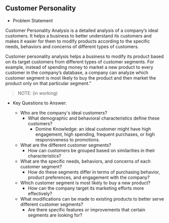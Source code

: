 ## Customer Personality

 - Problem Statement

Customer Personality Analysis is a detailed analysis of a company’s ideal customers. It helps a business to better understand its customers and makes it easier for them to modify products according to the specific needs, behaviors and concerns of different types of customers.

Customer personality analysis helps a business to modify its product based on its target customers from different types of customer segments. For example, instead of spending money to market a new product to every customer in the company’s database, a company can analyze which customer segment is most likely to buy the product and then market the product only on that particular segment." 

> NOTE: (in working)

- Key Questions to Answer:
    
   - Who are the company's ideal customers?
        - What demographic and behavioral characteristics define these customers?
          - Domine Knowledge: an ideal customer might have high engagement, high spending, frequent purchases, or high responsiveness to promotions.
   - What are the different customer segments?
        - How can customers be grouped based on similarities in their characteristics?
   - What are the specific needs, behaviors, and concerns of each customer   segment?
        - How do these segments differ in terms of purchasing behavior, product preferences, and engagement with the company?
   - Which customer segment is most likely to buy a new product?
        - How can the company target its marketing efforts more effectively?
   - What modifications can be made to existing products to better serve different customer segments?
        - Are there specific features or improvements that certain segments are looking for?
